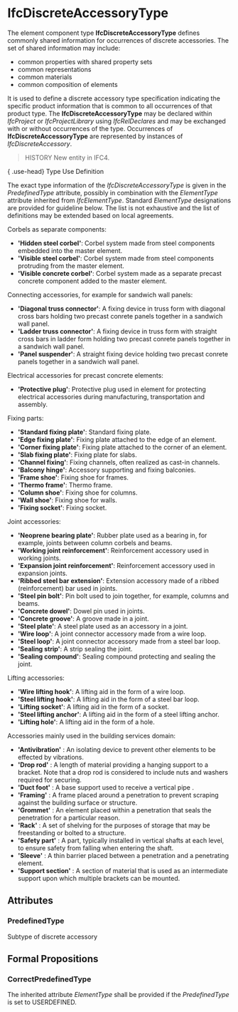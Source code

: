 # IfcDiscreteAccessoryType

The element component type **IfcDiscreteAccessoryType** defines commonly shared information for occurrences of discrete accessories. The set of shared information may include:

* common properties with shared property sets
* common representations
* common materials
* common composition of elements

It is used to define a discrete accessory type specification indicating the specific product information that is common to all occurrences of that product type. The **IfcDiscreteAccessoryType** may be declared within _IfcProject_ or _IfcProjectLibrary_ using _IfcRelDeclares_ and may be exchanged with or without occurrences of the type. Occurrences of **IfcDiscreteAccessoryType** are represented by instances of _IfcDiscreteAccessory_.

> HISTORY  New entity in IFC4.

{ .use-head}
Type Use Definition

The exact type information of the _IfcDiscreteAccessoryType_ is given in the _PredefinedType_ attribute, possibly in combination with the _ElementType_ attribute inherited from _IfcElementType_. Standard _ElementType_ designations are provided for guideline below. The list is not exhaustive and the list of definitions may be extended based on local agreements.

Corbels as separate components:

*  **'Hidden steel corbel'**: Corbel system made from steel components embedded into the master element.
*  **'Visible steel corbel'**: Corbel system made from steel components protruding from the master element.
*  **'Visible concrete corbel'**: Corbel system made as a separate precast concrete component added to the master element.

Connecting accessories, for example for sandwich wall panels:

*  **'Diagonal truss connector'**: A fixing device in truss form with diagonal cross bars holding two precast conrete panels together in a sandwich wall panel.
*  **'Ladder truss connector'**: A fixing device in truss form with straight cross bars in ladder form holding two precast conrete panels together in a sandwich wall panel.
*  **'Panel suspender'**: A straight fixing device holding two precast conrete panels together in a sandwich wall panel.

Electrical accessories for precast concrete elements:

*  **'Protective plug'**: Protective plug used in element for protecting electrical accessories during manufacturing, transportation and assembly.

Fixing parts:

*  **'Standard fixing plate'**: Standard fixing plate.
*  **'Edge fixing plate'**: Fixing plate attached to the edge of an element.
*  **'Corner fixing plate'**: Fixing plate attached to the corner of an element.
*  **'Slab fixing plate'**: Fixing plate for slabs.
*  **'Channel fixing'**: Fixing channels, often realized as cast-in channels.
*  **'Balcony hinge'**: Accessory supporting and fixing balconies.
*  **'Frame shoe'**: Fixing shoe for frames.
*  **'Thermo frame'**: Thermo frame.
*  **'Column shoe'**: Fixing shoe for columns.
*  **'Wall shoe'**: Fixing shoe for walls.
*  **'Fixing socket'**: Fixing socket.

Joint accessories:

*  **'Neoprene bearing plate'**: Rubber plate used as a bearing in, for example, joints between column corbels and beams.
*  **'Working joint reinforcement'**: Reinforcement accessory used in working joints.
*  **'Expansion joint reinforcement'**: Reinforcement accessory used in expansion joints.
*  **'Ribbed steel bar extension'**: Extension accessory made of a ribbed (reinforcement) bar used in joints.
*  **'Steel pin bolt'**: Pin bolt used to join together, for example, columns and beams.
*  **'Concrete dowel'**: Dowel pin used in joints.
*  **'Concrete groove'**: A groove made in a joint.
*  **'Steel plate'**: A steel plate used as an accessory in a joint.
*  **'Wire loop'**: A joint connector accessory made from a wire loop.
*  **'Steel loop'**: A joint connector accessory made from a steel bar loop.
*  **'Sealing strip'**: A strip sealing the joint.
*  **'Sealing compound'**: Sealing compound protecting and sealing the joint.

Lifting accessories:

*  **'Wire lifting hook'**: A lifting aid in the form of a wire loop.
*  **'Steel lifting hook'**: A lifting aid in the form of a steel bar loop.
*  **'Lifting socket'**: A lifting aid in the form of a socket.
*  **'Steel lifting anchor'**: A lifting aid in the form of a steel lifting anchor.
*  **'Lifting hole'**: A lifting aid in the form of a hole.

Accessories mainly used in the building services domain:

*  **'Antivibration'** : An isolating device to prevent other elements to be effected by vibrations.
*  **'Drop rod'** : A length of material providing a hanging support to a bracket. Note that a drop rod is considered to include nuts and washers required for securing.
*  **'Duct foot'** : A base support used to receive a vertical pipe .
*  **'Framing'** : A frame placed around a penetration to prevent scraping against the building surface or structure.
*  **'Grommet'** : An element placed within a penetration that seals the penetration for a particular reason.
*  **'Rack'** : A set of shelving for the purposes of storage that may be freestanding or bolted to a structure.
*  **'Safety part'** : A part, typically installed in vertical shafts at each level, to ensure safety from falling when entering the shaft.
*  **'Sleeve'** : A thin barrier placed between a penetration and a penetrating element.
*  **'Support section'** : A section of material that is used as an intermediate support upon which multiple brackets can be mounted.

## Attributes

### PredefinedType
Subtype of discrete accessory

## Formal Propositions

### CorrectPredefinedType
The inherited attribute _ElementType_ shall be provided if the _PredefinedType_ is set to USERDEFINED.
